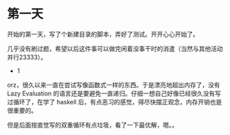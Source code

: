 # 第一天

开始的第一天，写了个新建目录的脚本，弄好了测试。开开心心开始了。

几乎没有刷过题，希望以后这件事可以做完闲着没事干时的消遣（当然与其他活动并行23333）。

- 1

orz，很久以来一直在尝试写像函数式一样的东西。于是漂亮地超出内存了，没有 Lazy Evaluation 的语言还是要避免一直递归。仔细一想自己好像已经很久没有写过循环了，在学了 haskell 后，有点恶习的感觉，得尽快摆正观念，内存开销也是很重要的。

但是后面按直觉写的双重循环有点垃圾，看了一下最优解，嗯。。
